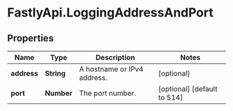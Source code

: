 # FastlyApi.LoggingAddressAndPort

## Properties

Name | Type | Description | Notes
------------ | ------------- | ------------- | -------------
**address** | **String** | A hostname or IPv4 address. | [optional] 
**port** | **Number** | The port number. | [optional] [default to 514]


